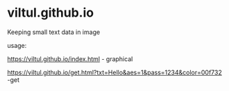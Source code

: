 # viltul.github.io
Keeping small text data in image

usage:

https://viltul.github.io/index.html - graphical

https://viltul.github.io/get.html?txt=Hello&aes=1&pass=1234&color=00f732 -get
